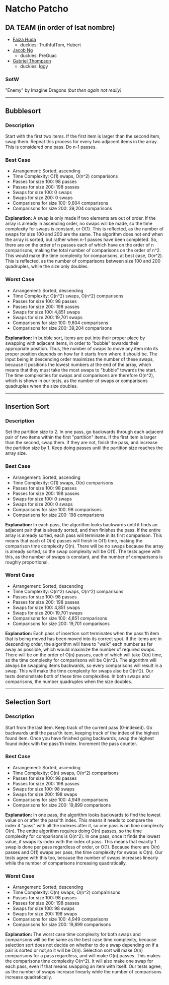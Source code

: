 # Natcho Patcho

## DA TEAM (in order of lsat nombre)
 - [Faiza Huda](https://www.github.com/FeiFiFoFaiza)
     - duckies: TruthfulTom, Hubert
 - [Jacob Ng](https://www.github.com/jng20)
     - duckies: PreGuac
 - [Gabriel Thompson](https://www.github.com/gthompson30)
     - duckies: Iggy

### SotW
"Enemy" by Imagine Dragons *(but then again not really)*

_____________________
## Bubblesort

### Description
Start with the first two items. If the first item is larger than the second item, swap them. Repeat this process for every two adjacent items in the array. This is considered one pass. Do n-1 passes.

### Best Case
 * Arrangement: Sorted, ascending
 * Time Complexity: O(1) swaps, O(n^2) comparisons
 * Passes for size 100: 98 passes
 * Passes for size 200: 198 passes
 * Swaps for size 100: 0 swaps
 * Swaps for size 200: 0 swaps
 * Comparisons for size 100: 9,604 comparisons
 * Comparisons for size 200: 39,204 comparisons

**Explanation:** A swap is only made if two elements are out of order. If the array is already in ascending order, no swaps will be made, so the time complexity for swaps is constant, or O(1). This is reflected, as the number of swaps for size 100 and 200 are the same. The algorithm does not end when the array is sorted, but rather when n-1 passes have been completed. So, there are on the order of n passes each of which have on the order of n comparisons, making the total number of comparisons on the order of n^2. This would make the time complexity for comparisons, at best case, O(n^2). This is reflected, as the number of comparisons between size 100 and 200 quadruples, while the size only doubles.

### Worst Case
* Arrangement: Sorted, descending
* Time Complexity: O(n^2) swaps, O(n^2) comparisons
* Passes for size 100: 98 passes
* Passes for size 200: 198 passes
* Swaps for size 100: 4,851 swaps
* Swaps for size 200: 19,701 swaps
* Comparisons for size 100: 9,604 comparisons
* Comparisons for size 200: 39,204 comparisons

**Explanation:** In bubble sort, items are put into their proper place by swapping with adjacent items, in order to "bubble" towards their appropriate position. Thus, the number of swaps to move any item into its proper position depends on how far it starts from where it should be. The input being in descending order maximizes the number of these swaps, because it positions the lowest numbers at the end of the array, which means that they must take the most swaps to "bubble" towards the start. The time complexities for swaps and comparisons are therefore O(n^2), which is shown in our tests, as the number of swaps or comparisons quadruples when the size doubles.

_____________________
## Insertion Sort

### Description
Set the partition size to 2. In one pass, go backwards through each adjacent pair of two items within the first "partition" items. If the first item is larger than the second, swap them. If they are not, finish the pass, and increase the partition size by 1. Keep doing passes until the partition size reaches the array size.

### Best Case
 * Arrangement: Sorted, ascending
 * Time Complexity: O(1) swaps, O(n) comparisons
 * Passes for size 100: 98 passes
 * Passes for size 200: 198 passes
 * Swaps for size 100: 0 swaps
 * Swaps for size 200: 0 swaps
 * Comparisons for size 100: 98 comparisons
 * Comparisons for size 200: 198 comparisons

**Explanation:** In each pass, the algorithm looks backwards until it finds an adjacent pair that is already sorted, and then finishes the pass. If the entire array is already sorted, each pass will terminate in its first comparison. This means that each of O(n) passes will finish in O(1) time, making the comparison time complexity O(n). There will be no swaps because the array is already sorted, so the swap complexity will be O(1). The tests agree with this, as the number of swaps is constant, and the number of comparisons is roughly proportional.

### Worst Case
 * Arrangement: Sorted, descending
 * Time Complexity: O(n^2) swaps, O(n^2) comparisons
 * Passes for size 100: 98 passes
 * Passes for size 200: 198 passes
 * Swaps for size 100: 4,851 swaps
 * Swaps for size 200: 19,701 swaps
 * Comparisons for size 100: 4,851 comparisons
 * Comparisons for size 200: 19,701 comparisons

**Explanation:** Each pass of insertion sort terminates when the pass'th item that is being moved has been moved into its correct spot. If the items are in descending order, the algorithm will have to "walk" each number as far away as possible, which would maximize the number of required swaps. There will be on the order of O(n) passes, each of which will take O(n) time, so the time complexity for comparisons will be O(n^2). The algorithm will always be swapping items backwards, so every comparisons will result in a swap. This will make the time complexity for swaps also be O(n^2). Our tests demonstrate both of these time complexities. In both swaps and comparisons, the number quadruples when the size doubles.
_____________________
## Selection Sort

### Description
Start from the last item. Keep track of the current pass (0-indexed). Go backwards until the pass'th item, keeping track of the index of the highest found item. Once you have finished going backwards, swap the highest found index with the pass'th index. Increment the pass counter.

### Best Case
 * Arrangement: Sorted, ascending
 * Time Complexity: O(n) swaps, O(n^2) comparisons
 * Passes for size 100: 98 passes
 * Passes for size 200: 198 passes
 * Swaps for size 100: 98 swaps
 * Swaps for size 200: 198 swaps
 * Comparisons for size 100: 4,949 comparisons
 * Comparisons for size 200: 19,899 comparisons

**Explanation:** In one pass, the algorithm looks backwards to find the lowest value on or after the pass'th index. This means it needs to compare the index it "pass" with all the indexes after it, so one pass is on time complexity O(n). The entire algorithm requires doing O(n) passes, so the time complexity for comparisons is O(n^2). In one pass, once it finds the lowest value, it swaps its index with the index of pass. This means that exactly 1 swap is done per pass regardless of order, or O(1). Because there are O(n) passes and O(1) swaps per pass, the time complexity for swaps is O(n). Our tests agree with this too, because the number of swaps increases linearly while the number of comparisons increasing quadratically.

### Worst Case
 * Arrangement: Sorted, descending
 * Time Complexity: O(n) swaps, O(n^2) compa1risons
 * Passes for size 100: 98 passes
 * Passes for size 200: 198 passes
 * Swaps for size 100: 98 swaps
 * Swaps for size 200: 198 swaps
 * Comparisons for size 100: 4,949 comparisons
 * Comparisons for size 200: 19,899 comparisons

**Explanation:** The worst case time complexity for both swaps and comparisons will be the same as the best case time complexity, because selection sort does not decide on whether to do a swap depending on if a pair is sorted or not,so it will be O(n). Selection sort will make O(n) comparisons for a pass regardless, and will make O(n) passes. This makes the comparisons time complexity O(n^2). It will also make one swap for each pass, even if that means swapping an item with itself. Our tests agree, as the number of swaps increase linearly while the number of comparisons increase quadratically.

